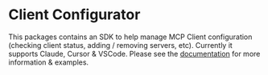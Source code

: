 # Client Configurator

This packages contains an SDK to help manage MCP Client configuration (checking client status, adding / removing servers, etc). Currently it supports Claude, Cursor & VSCode. Please see the [documentation](https://docs.director.run/sdk/client-configurator) for more information & examples.